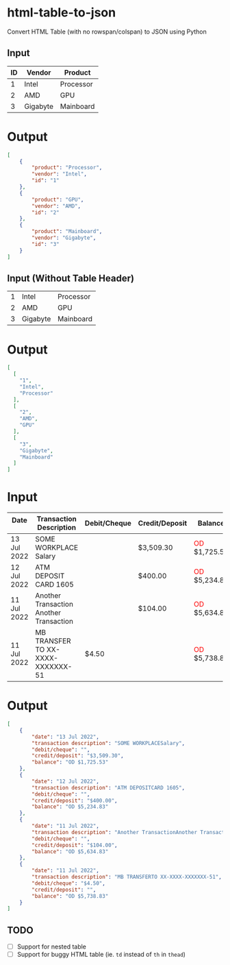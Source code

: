 # html-table-to-json

Convert HTML Table (with no rowspan/colspan) to JSON using Python

## Input

<table>
    <thead>
        <th>ID</th>
        <th>Vendor</th>
        <th>Product</th>
    </thead>
    <tr>
        <td>1</td>
        <td>Intel</td>
        <td>Processor</td>
    </tr>
    <tr>
        <td>2</td>
        <td>AMD</td>
        <td>GPU</td>
    </tr>
    <tr>
        <td>3</td>
        <td>Gigabyte</td>
        <td>Mainboard</td>
    </tr>
</table>

# Output

```json
[
    {
        "product": "Processor", 
        "vendor": "Intel", 
        "id": "1"
    }, 
    {
        "product": "GPU", 
        "vendor": "AMD", 
        "id": "2"
    }, 
    {
        "product": "Mainboard", 
        "vendor": "Gigabyte", 
        "id": "3"
    }
]
```

## Input (Without Table Header)

<table>
    <tr>
        <td>1</td>
        <td>Intel</td>
        <td>Processor</td>
    </tr>
    <tr>
        <td>2</td>
        <td>AMD</td>
        <td>GPU</td>
    </tr>
    <tr>
        <td>3</td>
        <td>Gigabyte</td>
        <td>Mainboard</td>
    </tr>
</table>

# Output

```json
[
  [
    "1",
    "Intel",
    "Processor"
  ],
  [
    "2",
    "AMD",
    "GPU"
  ],
  [
    "3",
    "Gigabyte",
    "Mainboard"
  ]
]
```
# Input

<table id="statementTable" class="fncGrid" width="100%" cellspacing="0px" cellpadding="0px">
<thead>
    <tr class="columnTitles">
                    <th class="AlignTextLeft" index="0"><span style="cursor:pointer">Date</span><img src="/fnc/1/Content/FASTNETC/Style/Images/column_sort_desc.gif" border="0" width="18" height="14"></th>
                    <th class="AlignTextLeft" index="1"><span style="cursor:pointer">Transaction Description</span></th>                
                    <th class="AlignTextRight" index="2"><span style="cursor:pointer">Debit/Cheque</span></th>                
                    <th class="AlignTextRight" index="3"><span style="cursor:pointer">Credit/Deposit</span></th>
                    <th class="AlignTextRight  noTableHeader" index="4"><span>Balance</span></th>
    </tr>
</thead>
<tbody>
       <tr class="">
                    <td class="AlignTextLeft">
                        13 Jul 2022
                    </td>
                    <td class="AlignTextLeft">
                        SOME WORKPLACE<br>Salary
                    </td>
                    <td class="AlignTextRight">
                    </td>
                    <td class="AlignTextRight">
                        $3,509.30
                    </td>
                    <td class="AlignTextRight">
                        <font color="red">OD </font>$1,725.53
                    </td>
       </tr>
       <tr class="">
                    <td class="AlignTextLeft">
                        12 Jul 2022
                    </td>
                    <td class="AlignTextLeft">
                        ATM DEPOSIT<br>CARD 1605
                    </td>
                    <td class="AlignTextRight">
                    </td>
                    <td class="AlignTextRight">
                        $400.00
                    </td>
                    <td class="AlignTextRight">
                        <font color="red">OD </font>$5,234.83
                    </td>
       </tr>
       <tr class="">
                    <td class="AlignTextLeft">
                        11 Jul 2022
                    </td>
                    <td class="AlignTextLeft">
                        Another Transaction<br>Another Transaction
                    </td>
                    <td class="AlignTextRight">
                    </td>
                    <td class="AlignTextRight">
                        $104.00
                    </td>
                    <td class="AlignTextRight">
                        <font color="red">OD </font>$5,634.83
                    </td>
       </tr>
       <tr class="">
                    <td class="AlignTextLeft">
                        11 Jul 2022
                    </td>
                    <td class="AlignTextLeft">
                        MB TRANSFER<br>TO XX-XXXX-XXXXXXX-51
                    </td>
                    <td class="AlignTextRight">
                        $4.50
                    </td>
                    <td class="AlignTextRight">
                    </td>
                    <td class="AlignTextRight">
                        <font color="red">OD </font>$5,738.83
                    </td>
       </tr>
</tbody>
</table>

# Output
```json
[
    {
        "date": "13 Jul 2022",
        "transaction description": "SOME WORKPLACESalary",
        "debit/cheque": "",
        "credit/deposit": "$3,509.30",
        "balance": "OD $1,725.53"
    },
    {
        "date": "12 Jul 2022",
        "transaction description": "ATM DEPOSITCARD 1605",
        "debit/cheque": "",
        "credit/deposit": "$400.00",
        "balance": "OD $5,234.83"
    },
    {
        "date": "11 Jul 2022",
        "transaction description": "Another TransactionAnother Transaction",
        "debit/cheque": "",
        "credit/deposit": "$104.00",
        "balance": "OD $5,634.83"
    },
    {
        "date": "11 Jul 2022",
        "transaction description": "MB TRANSFERTO XX-XXXX-XXXXXXX-51",
        "debit/cheque": "$4.50",
        "credit/deposit": "",
        "balance": "OD $5,738.83"
    }
]
```

## TODO

- [ ] Support for nested table
- [ ] Support for buggy HTML table (ie. `td` instead of `th` in `thead`)
